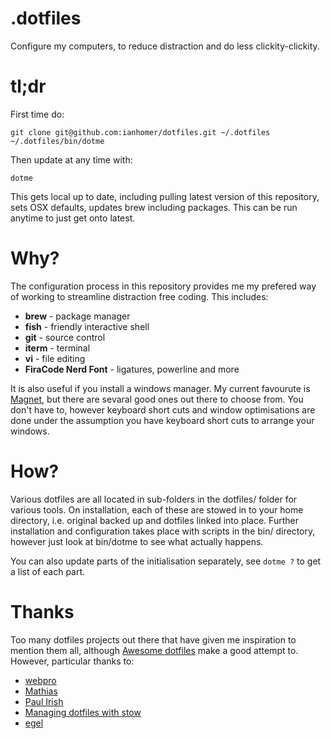 # .dotfiles

Configure my computers, to reduce distraction and do less clickity-clickity.

# tl;dr

First time do:

    git clone git@github.com:ianhomer/dotfiles.git ~/.dotfiles
    ~/.dotfiles/bin/dotme

Then update at any time with:

    dotme

This gets local up to date, including pulling latest version of this repository,
sets OSX defaults, updates brew including packages. This can be run anytime to
just get onto latest.

# Why?

The configuration process in this repository provides me my prefered way of
working to streamline distraction free coding. This includes:

* **brew** - package manager
* **fish** - friendly interactive shell
* **git** - source control
* **iterm** - terminal
* **vi** - file editing
* **FiraCode Nerd Font** - ligatures, powerline and more

It is also useful if you install a windows manager. My current favourute is
[Magnet](https://magnet.crowdcafe.com), but there are sevaral good ones out
there to choose from. You don't have to, however
keyboard short cuts and window optimisations are done under the assumption you
have keyboard short cuts to arrange your windows.

# How?

Various dotfiles are all located in sub-folders in the dotfiles/ folder for
various tools. On installation, each of these are stowed in to your home
directory, i.e. original backed up and dotfiles linked into place.
Further installation and configuration takes place with scripts in the bin/
directory, however just look at bin/dotme to see what actually happens.

You can also update parts of the initialisation separately, see `dotme ?` to get
a list of each part.

# Thanks

Too many dotfiles projects out there that have given me inspiration to mention
them all, although [Awesome
dotfiles](https://github.com/webpro/awesome-dotfiles) make a good attempt to.
However, particular thanks to:

* [webpro](https://github.com/webpro/dotfiles)
* [Mathias]( https://github.com/mathiasbynens/dotfiles )
* [Paul Irish](https://github.com/paulirish/dotfiles)
* [Managing dotfiles with stow](https://alexpearce.me/2016/02/managing-dotfiles-with-stow/)
* [egel](https://github.com/egel/dotfiles)
